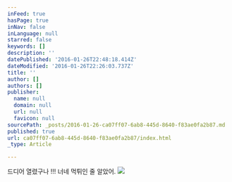 ```yaml
---
inFeed: true
hasPage: true
inNav: false
inLanguage: null
starred: false
keywords: []
description: ''
datePublished: '2016-01-26T22:48:18.414Z'
dateModified: '2016-01-26T22:26:03.737Z'
title: ''
author: []
authors: []
publisher:
  name: null
  domain: null
  url: null
  favicon: null
sourcePath: _posts/2016-01-26-ca07ff07-6ab8-445d-8640-f83ae0fa2b87.md
published: true
url: ca07ff07-6ab8-445d-8640-f83ae0fa2b87/index.html
_type: Article

---
```

드디어 열렸구나 !!! 너네 먹튀인 줄 알았어.
![](https://the-grid-user-content.s3-us-west-2.amazonaws.com/e9083c91-a19a-4f31-836f-481a95bb7f5a.jpg)